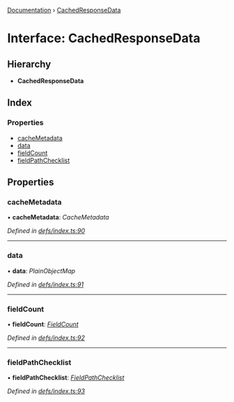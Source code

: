 [Documentation](../README.md) › [CachedResponseData](cachedresponsedata.md)

# Interface: CachedResponseData

## Hierarchy

* **CachedResponseData**

## Index

### Properties

* [cacheMetadata](cachedresponsedata.md#cachemetadata)
* [data](cachedresponsedata.md#data)
* [fieldCount](cachedresponsedata.md#fieldcount)
* [fieldPathChecklist](cachedresponsedata.md#fieldpathchecklist)

## Properties

###  cacheMetadata

• **cacheMetadata**: *CacheMetadata*

*Defined in [defs/index.ts:90](https://github.com/badbatch/graphql-box/blob/f8ef82d/packages/cache-manager/src/defs/index.ts#L90)*

___

###  data

• **data**: *PlainObjectMap*

*Defined in [defs/index.ts:91](https://github.com/badbatch/graphql-box/blob/f8ef82d/packages/cache-manager/src/defs/index.ts#L91)*

___

###  fieldCount

• **fieldCount**: *[FieldCount](fieldcount.md)*

*Defined in [defs/index.ts:92](https://github.com/badbatch/graphql-box/blob/f8ef82d/packages/cache-manager/src/defs/index.ts#L92)*

___

###  fieldPathChecklist

• **fieldPathChecklist**: *[FieldPathChecklist](../README.md#fieldpathchecklist)*

*Defined in [defs/index.ts:93](https://github.com/badbatch/graphql-box/blob/f8ef82d/packages/cache-manager/src/defs/index.ts#L93)*
